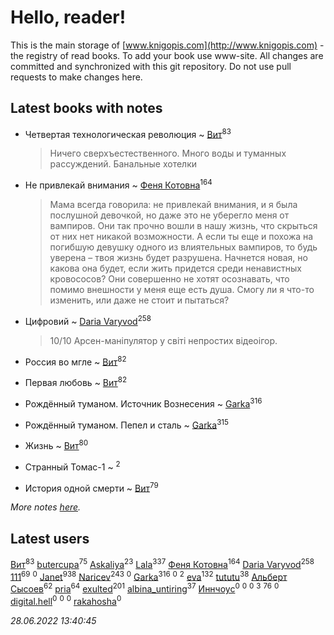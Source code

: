 # Hello, reader!
This is the main storage of [www.knigopis.com](http://www.knigopis.com) - the registry of read books.
To add your book use www-site. All changes are committed and synchronized with this git repository.
Do not use pull requests to make changes here.


## Latest books with notes
* Четвертая технологическая революция ~ [Вит](users/300/300273923-vkontakte)<sup>83</sup>
    > Ничего сверхъестественного. Много воды и туманных рассуждений. Банальные хотелки

* Не привлекай внимания ~ [Феня Котовна](users/109/109746193906459706720-google)<sup>164</sup>
    > Мама всегда говорила: не привлекай внимания, и я была послушной девочкой, но даже это не уберегло меня от вампиров. Они так прочно вошли в нашу жизнь, что скрыться от них нет никакой возможности. А если ты еще и похожа на погибшую девушку одного из влиятельных вампиров, то будь уверена – твоя жизнь будет разрушена. Начнется новая, но какова она будет, если жить придется среди ненавистных кровососов? Они совершенно не хотят осознавать, что помимо внешности у меня еще есть душа. Смогу ли я что-то изменить, или даже не стоит и пытаться?

* Цифровий ~ [Daria Varyvod](users/829/829893410524253-facebook)<sup>258</sup>
    > 10/10 Арсен-маніпулятор у світі непростих відеоігор.

* Россия во мгле ~ [Вит](users/300/300273923-vkontakte)<sup>82</sup>

* Первая любовь ~ [Вит](users/300/300273923-vkontakte)<sup>82</sup>

* Рождённый туманом. Источник Вознесения ~ [Garka](users/115/115753719718250012620-google)<sup>316</sup>

* Рождённый туманом. Пепел и сталь ~ [Garka](users/115/115753719718250012620-google)<sup>315</sup>

* Жизнь ~ [Вит](users/300/300273923-vkontakte)<sup>80</sup>

* Странный Томас-1 ~ [](users/100/100097069456712612136-google)<sup>2</sup>

* История одной смерти ~ [Вит](users/300/300273923-vkontakte)<sup>79</sup>


_More notes [here](latest_books_with_notes.md)._


## Latest users
[Вит](users/300/300273923-vkontakte)<sup>83</sup> 
[butercupa](users/193/193697993-vkontakte)<sup>75</sup> 
[Askaliya](users/326/326783541-vkontakte)<sup>23</sup> 
[Lala](users/761/76187635-vkontakte)<sup>337</sup> 
[Феня Котовна](users/109/109746193906459706720-google)<sup>164</sup> 
[Daria Varyvod](users/829/829893410524253-facebook)<sup>258</sup> 
[111](users/309/309238388536274478-mailru)<sup>69</sup> 
[](users/262/26220924-yandex)<sup>0</sup> 
[Janet](users/108/108113656204404967440-google)<sup>938</sup> 
[Naricev](users/107/107090515204537133928-google)<sup>243</sup> 
[](users/220/2203011-vkontakte)<sup>0</sup> 
[Garka](users/115/115753719718250012620-google)<sup>316</sup> 
[](users/108/108992088462396254260-google)<sup>0</sup> 
[](users/100/100097069456712612136-google)<sup>2</sup> 
[eva](users/111/111656270551033014778-google)<sup>132</sup> 
[tututu](users/135/135685382-vkontakte)<sup>38</sup> 
[Альберт Сысоев](users/474/47446642-vkontakte)<sup>62</sup> 
[pria](users/128/128917939-vkontakte)<sup>64</sup> 
[exulted](users/100/100599204551896265722-google)<sup>201</sup> 
[albina_untiring](users/257/2579695-vkontakte)<sup>37</sup> 
[Иннчоус](users/584/584548489-vkontakte)<sup>0</sup> 
[](users/113/113308925972173799436-google)<sup>0</sup> 
[](users/100/10038681-vkontakte)<sup>0</sup> 
[](users/115/115058436318443463985-google)<sup>3</sup> 
[](users/153/1537586159620888-facebook)<sup>76</sup> 
[](users/106/106089272412244528912-google)<sup>0</sup> 
[digital.hell](users/408/408598507-yandex)<sup>0</sup> 
[](users/118/118100475290024631360-google)<sup>0</sup> 
[](users/113/113407984384376187261-google)<sup>0</sup> 
[rakahosha](users/100/100759961280206170633-google)<sup>0</sup> 


_28.06.2022 13:40:45_
